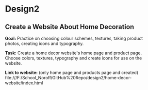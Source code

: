 # Design2
## **Create a Website About Home Decoration**

**Goal:** Practice on choosing colour schemes, textures, taking product photos, creating icons and typography.

**Task:** Create a home decor website's home page and product page. Choose colors, textures, typography and create icons for use on the website.

**Link to website:** (only home page and products page and created)
file:///F:/School_Noroff/GitHub%20Repo/design2/home-decor-website/index.html
